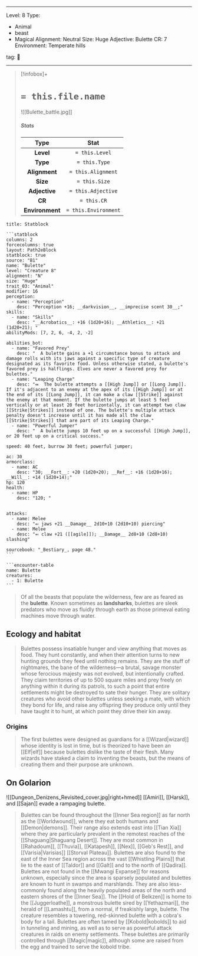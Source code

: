 
---


Level: 8
Type:
- Animal
- beast
- Magical
Alignment: Neutral
Size: Huge
Adjective: Bulette
CR: 7
Environment: Temperate hills


tag: 👹

---

> [!infobox]+
> #  `= this.file.name`
> ![[Bulette_battle.jpg]]
> ##### Stats
> Type | Stat |
> :---:|:---:|
> **Level** | `= this.Level` |
> **Type** | `= this.Type` |
> **Alignment** | `= this.Alignment` |
> **Size** | `= this.Size` |
> **Adjective** | `= this.Adjective` |
> **CR** | `= this.CR` |
> **Environment** | `= this.Environment` |




````ad-info
title: Statblock

```statblock
columns: 2
forcecolumns: true
layout: Path2eBlock
statblock: true
source: "B1"
name: "Bulette"
level: "Creature 8"
alignment: "N"
size: "Huge"
trait_03: "Animal"
modifier: 16
perception:
  - name: "Perception"
    desc: "Perception +16; __darkvision__, __imprecise scent 30__;"
skills:
  - name: "Skills"
    desc: "__Acrobatics__: +16 (1d20+16); __Athletics__: +21 (1d20+21); "
abilityMods: [7, 2, 6, -4, 2, -2]

abilities_bot:
  - name: "Favored Prey"
    desc: "  A bulette gains a +1 circumstance bonus to attack and damage rolls with its jaws against a specific type of creature designated as its favorite food. Unless otherwise stated, a bulette's favored prey is halflings. Elves are never a favored prey for bulettes."
  - name: "Leaping Charge"
    desc: "⬺  The bulette attempts a [[High Jump]] or [[Long Jump]]. If it's adjacent to an enemy at the apex of its [[High Jump]] or at the end of its [[Long Jump]], it can make a claw [[Strike]] against the enemy at that moment. If the bulette jumps at least 5 feet vertically or at least 20 feet horizontally, it can attempt two claw [[Strike|Strikes]] instead of one. The bulette's multiple attack penalty doesn't increase until it has made all the claw [[Strike|Strikes]] that are part of its Leaping Charge."
  - name: "Powerful Jumper"
    desc: "  A bulette jumps 10 feet up on a successful [[High Jump]], or 20 feet up on a critical success."

speed: 40 feet, burrow 30 feet; powerful jumper;

ac: 30
armorclass:
  - name: AC
    desc: "30; __Fort__: +20 (1d20+20); __Ref__: +16 (1d20+16); __Will__: +14 (1d20+14);"
hp: 120
health:
  - name: HP
    desc: "120; "


attacks:
  - name: Melee
    desc: "⬻ jaws +21 __Damage__ 2d10+10 (2d10+10) piercing"
  - name: Melee
    desc: "⬻ claw +21 ([[agile]]); __Damage__ 2d8+10 (2d8+10) slashing"

sourcebook: "_Bestiary_, page 48."
```

```encounter-table
name: Bulette
creatures:
  - 1: Bulette
```

````



> Of all the beasts that populate the wilderness, few are as feared as the **bulette**. Known sometimes as **landsharks**, bulettes are sleek predators who move as fluidly through earth as those primeval eating machines move through water.



## Ecology and habitat

> Bulettes possess insatiable hunger and view anything that moves as food. They hunt constantly, and when their attention turns to new hunting grounds they feed until nothing remains. They are the stuff of nightmares, the bane of the wilderness—a brutal, savage monster whose ferocious majesty was not evolved, but intentionally crafted.
> They claim territories of up to 500 square miles and prey freely on anything within it during its patrols, to such a point that entire settlements might be destroyed to sate their hunger. They are solitary creatures who avoid other bulettes unless seeking a mate, with which they bond for life, and raise any offspring they produce only until they have taught it to hunt, at which point they drive their kin away.


### Origins

> The first bulettes were designed as guardians for a [[Wizard|wizard]] whose identity is lost in time, but is theorized to have been an [[Elf|elf]] because bulettes dislike the taste of their flesh. Many wizards have staked a claim to inventing the beasts, but the means of creating them and their purpose are unknown.


## On Golarion

![[Dungeon_Denizens_Revisited_cover.jpg|right+hmed]] 
 [[Amiri]], [[Harsk]], and [[Sajan]] evade a rampaging bulette.
> Bulettes can be found throughout the [[Inner Sea region]] as far north as the [[Worldwound]], where they eat both humans and [[Demon|demons]]. Their range also extends east into [[Tian Xia]] where they are particularly prevalent in the remotest reaches of the [[Shaguang|Shaguang Desert]]. They are most common in [[Rahadoum]], [[Thuvia]], [[Katapesh]], [[Nex]], [[Geb's Rest]], and [[Varisia|Varisias]] [[Storval Plateau]]. Bulettes are also found to the east of the Inner Sea region across the vast [[Whistling Plains]] that lie to the east of [[Taldor]] and [[Galt]] and to the north of [[Qadira]].
> Bulettes are not found in the [[Mwangi Expanse]] for reasons unknown, especially since the area is sparsely populated and bulettes are known to hunt in swamps and marshlands. They are also less-commonly found along the heavily populated areas of the north and eastern shores of the [[Inner Sea]].
> The [[Hold of Belkzen]] is home to the [[Juggerloathe]], a monstrous bulette sired by [[Yethazmari]], the herald of [[Lamashtu]], from a normal, if freakishly large, bulette. The creature resembles a towering, red-skinned bulette with a cobra's body for a tail.
> Bulettes are often tamed by [[Kobold|kobolds]] to aid in tunneling and mining, as well as to serve as powerful attack creatures in raids on enemy settlements. These bulettes are primarily controlled through [[Magic|magic]], although some are raised from the egg and trained to serve the kobold tribe.










